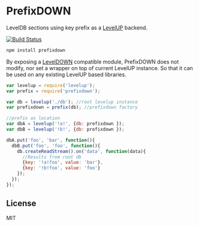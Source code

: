 # PrefixDOWN

LevelDB sections using key prefix as a [LevelUP](https://github.com/Level/levelup) backend.

[![Build Status](https://travis-ci.org/cshum/prefixdown.svg?branch=master)](https://travis-ci.org/cshum/prefixdown)

```bash
npm install prefixdown
```

By exposing a [LevelDOWN](https://github.com/Level/abstract-leveldown) compatible module, PrefixDOWN does not modify, nor set a wrapper on top of current LevelUP instance. 
So that it can be used on any existing LevelUP based libraries.

```js
var levelup = require('levelup');
var prefix = require('prefixdown');

var db = levelup('./db'); //root levelup instance
var prefixdown = prefix(db); //prefixdown factory

//prefix as location
var dbA = levelup('!a!', {db: prefixdown });
var dbB = levelup('!b!', {db: prefixdown });

dbA.put('foo', 'bar', function(){
  dbB.put('foo', 'foo', function(){
    db.createReadStream().on('data', function(data){
      //Results from root db
      {key: '!a!foo', value: 'bar'}, 
      {key: '!b!foo', value: 'foo'}
    });
  });
});

```

## License

MIT
